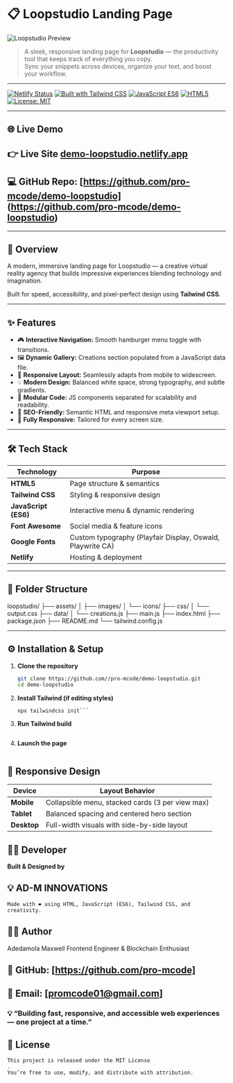 # 📋 Loopstudio Landing Page

![Loopstudio Preview](./assets/images/preview.png)

> A sleek, responsive landing page for **Loopstudio** — the productivity tool that keeps track of everything you copy.  
> Sync your snippets across devices, organize your text, and boost your workflow.

---

[![Netlify Status](https://api.netlify.com/api/v1/badges/your-badge-id/deploy-status)](https://demo-Loopstudio.netlify.app)
[![Built with Tailwind CSS](https://img.shields.io/badge/Built%20with-TailwindCSS-38B2AC?logo=tailwindcss&logoColor=white)](https://tailwindcss.com/)
[![JavaScript ES6](https://img.shields.io/badge/JavaScript-ES6-F7DF1E?logo=javascript&logoColor=black)](https://developer.mozilla.org/en-US/docs/Web/JavaScript)
[![HTML5](https://img.shields.io/badge/HTML5-E34F26?logo=html5&logoColor=white)](https://developer.mozilla.org/en-US/docs/Web/HTML)
[![License: MIT](https://img.shields.io/badge/License-MIT-blue.svg)](LICENSE)

---

## 🌐 Live Demo

## 👉 Live Site **[demo-loopstudio.netlify.app](https://demo-loopstudio.netlify.app)**

## 💻 GitHub Repo: [https://github.com/pro-mcode/demo-loopstudio] (https://github.com/pro-mcode/demo-loopstudio)

---

## 🧠 Overview

A modern, immersive landing page for Loopstudio — a creative virtual reality agency that builds impressive experiences blending technology and imagination.

Built for speed, accessibility, and pixel-perfect design using **Tailwind CSS**.

---

## ✨ Features

- 🎮 **Interactive Navigation:** Smooth hamburger menu toggle with transitions.
- 🖼️ **Dynamic Gallery:** Creations section populated from a JavaScript data file.
- 🌆 **Responsive Layout:** Seamlessly adapts from mobile to widescreen.
- 💡 **Modern Design:** Balanced white space, strong typography, and subtle gradients.
- 🧱 **Modular Code:** JS components separated for scalability and readability.
- 🧭 **SEO-Friendly:** Semantic HTML and responsive meta viewport setup.
- 📱 **Fully Responsive:** Tailored for every screen size.

---

## 🛠️ Tech Stack

| Technology           | Purpose                                                    |
| -------------------- | ---------------------------------------------------------- |
| **HTML5**            | Page structure & semantics                                 |
| **Tailwind CSS**     | Styling & responsive design                                |
| **JavaScript (ES6)** | Interactive menu & dynamic rendering                       |
| **Font Awesome**     | Social media & feature icons                               |
| **Google Fonts**     | Custom typography (Playfair Display, Oswald, Playwrite CA) |
| **Netlify**          | Hosting & deployment                                       |

---

## 📁 Folder Structure

loopstudio/
├── assets/
│ ├── images/
│ └── icons/
├── css/
│ └── output.css
├── data/
│ └── creations.js
├── main.js
├── index.html
├── package.json
├── README.md
└── tailwind.config.js

---

## ⚙️ Installation & Setup

1. **Clone the repository**
   ```bash
   git clone https://github.com//pro-mcode/demo-loopstudio.git
   cd demo-loopstudio
   ```
2. **Install Tailwind (if editing styles)**

   ````npm install -D tailwindcss
   npx tailwindcss init```

   ````

3. **Run Tailwind build**

   ```npx tailwindcss -i ./css/input.css -o ./css/output.css --watch

   ```

4. **Launch the page**

   ```open index.html

   ```

## 📱 Responsive Design

| Device      | Layout Behavior                                  |
| ----------- | ------------------------------------------------ |
| **Mobile**  | Collapsible menu, stacked cards (3 per view max) |
| **Tablet**  | Balanced spacing and centered hero section       |
| **Desktop** | Full-width visuals with side-by-side layout      |

## 👨‍💻 Developer

**Built & Designed by**

## 💡 AD-M INNOVATIONS

    Made with ❤️ using HTML, JavaScript (ES6), Tailwind CSS, and creativity.

## 🧑‍💻 Author

Adedamola Maxwell
Frontend Engineer & Blockchain Enthusiast

## 💼 GitHub: [https://github.com/pro-mcode]

## 📧 Email: [promcode01@gmail.com]

### 💡 “Building fast, responsive, and accessible web experiences — one project at a time.”

## 📜 License

    This project is released under the MIT License
    .
    You’re free to use, modify, and distribute with attribution.
